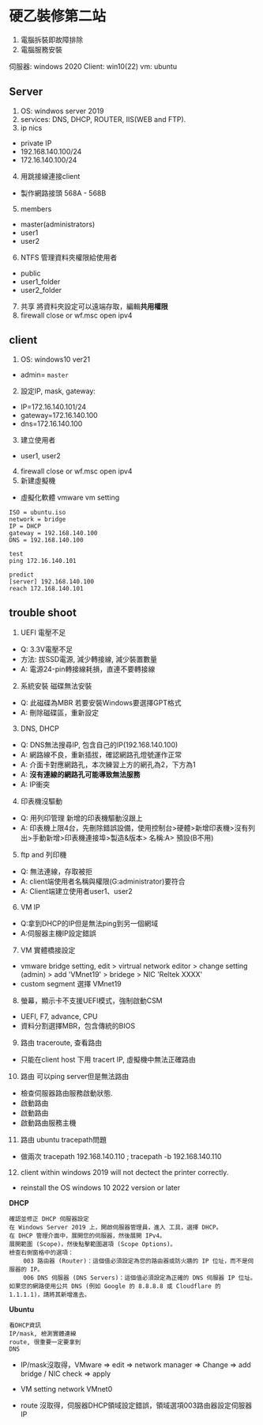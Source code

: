 # 硬乙裝修第二站
1. 電腦拆裝即故障排除
2. 電腦服務安裝

伺服器: windows 2020
Client: win10(22)
vm: ubuntu


## Server
1. OS: windwos server 2019
2. services: DNS, DHCP, ROUTER, IIS(WEB and FTP).
3. ip nics
- private IP
- 192.168.140.100/24
- 172.16.140.100/24
4. 用跳接線連接client
- 製作網路接頭 568A - 568B
5. members
- master(administrators)
- user1
- user2
6. NTFS
管理資料夾權限給使用者
- public
- user1_folder
- user2_folder
7. 共享
將資料夾設定可以遠端存取，編輯**共用權限**
8. firewall
close or wf.msc
open ipv4


## client
1. OS: windows10 ver21
- admin= `master`
2. 設定IP, mask, gateway: 
- IP=172.16.140.101/24
- gateway=172.16.140.100
- dns=172.16.140.100
3. 建立使用者
- user1, user2
4. firewall
close or wf.msc
open ipv4
5. 新建虛擬機
- 虛擬化軟體 vmware
vm setting
```
ISO = ubuntu.iso
network = bridge
IP = DHCP
gateway = 192.168.140.100
DNS = 192.168.140.100

test
ping 172.16.140.101

predict
[server] 192.168.140.100
reach 172.168.140.101
```
 
 

## trouble shoot
1. UEFI 電壓不足
- Q: 3.3V電壓不足
- 方法: 拔SSD電源, 減少轉接線, 減少裝置數量
- A: 電源24-pin轉接線耗損，直連不要轉接線

2. 系統安裝 磁碟無法安裝
- Q: 此磁碟為MBR 若要安裝Windows要選擇GPT格式
- A: 刪除磁碟區，重新設定

3. DNS, DHCP
- Q: DNS無法搜尋IP, 包含自己的IP(192.168.140.100)
- A: 網路線不良，重新插拔，確認網路孔燈號運作正常
- A: 介面卡對應網路孔，本次練習上方的網孔為2，下方為1
- A: **沒有連線的網路孔可能導致無法服務**
- A: IP衝突

4. 印表機沒驅動
- Q:  用列印管理 新增的印表機驅動沒跟上
- A: 印表機上限4台，先刪除錯誤設備，使用控制台>硬體>新增印表機>沒有列出>手動新增>印表機連接埠>製造&版本> 名稱:A> 預設(B不用)


5. ftp and 列印機
- Q: 無法連線，存取被拒
- A: client端使用者名稱與權限(G:administrator)要符合
- A: Client端建立使用者user1、user2

6. VM IP
- Q:拿到DHCP的IP但是無法ping到另一個網域
- A:伺服器主機IP設定錯誤

7. VM 實體橋接設定
- vmware bridge setting, edit > virtrual network editor > change setting (admin) > add 'VMnet19' > bridege > NIC 'Reltek XXXX'
- custom segment 選擇 VMnet19

8. 螢幕，顯示卡不支援UEFI模式，強制啟動CSM
- UEFI, F7, advance, CPU 
- 資料分割選擇MBR，包含傳統的BIOS

9. 路由 traceroute, 查看路由
- 只能在client host 下用 tracert IP, 虛擬機中無法正確路由
10. 路由 可以ping server但是無法路由
- 檢查伺服器路由服務啟動狀態. 
- 啟動路由
- 啟動路由
- 啟動路由服務主機

11. 路由 ubuntu tracepath問題
- 做兩次 tracepath 192.168.140.110 ; tracepath -b 192.168.140.110
12. client within windows 2019 will not dectect the printer correctly.
- reinstall the OS windows 10  2022 version or later



**DHCP**
```
確認並修正 DHCP 伺服器設定
在 Windows Server 2019 上，開啟伺服器管理員，進入 工具，選擇 DHCP。
在 DHCP 管理介面中，展開您的伺服器，然後展開 IPv4。
展開範圍 (Scope)，然後點擊範圍選項 (Scope Options)。
檢查右側窗格中的選項：
    003 路由器 (Router)：這個值必須設定為您的路由器或防火牆的 IP 位址，而不是伺服器的 IP。
    006 DNS 伺服器 (DNS Servers)：這個值必須設定為正確的 DNS 伺服器 IP 位址。如果您的網路使用公共 DNS (例如 Google 的 8.8.8.8 或 Cloudflare 的 1.1.1.1)，請將其新增進去。
```

**Ubuntu**
``` 
看DHCP資訊
IP/mask, 檢測實體連線
route, 很重要一定要拿到
DNS
```
- IP/mask沒取得，VMware => edit => network manager => Change => add bridge / NIC check => apply
- VM setting network VMnet0

- route 沒取得，伺服器DHCP領域設定錯誤，領域選項003路由器設定伺服器IP


